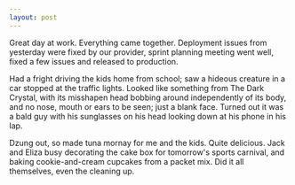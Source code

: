 ```yaml
---
layout: post
---
```


Great day at work. Everything came together. Deployment issues from yesterday
were fixed by our provider, sprint planning meeting went well, fixed a few
issues and released to production.

Had a fright driving the kids home from school; saw a hideous creature in a car
stopped at the traffic lights. Looked like something from The Dark Crystal, with
its misshapen head bobbing around independently of its body, and no nose, mouth
or ears to be seen; just a blank face. Turned out it was a bald guy with his
sunglasses on his head looking down at his phone in his lap.

Dzung out, so made tuna mornay for me and the kids. Quite delicious. Jack and
Eliza busy decorating the cake box for tomorrow's sports carnival, and baking
cookie-and-cream cupcakes from a packet mix. Did it all themselves, even the
cleaning up.
